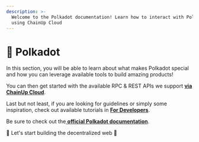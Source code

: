 ```yaml
---
description: >-
  Welcome to the Polkadot documentation! Learn how to interact with Polkadot
  using ChainUp Cloud
---
```


# 🍡 Polkadot

In this section, you will be able to learn about what makes Polkadot special and how you can leverage available tools to build amazing products!

You can then get started with the available RPC & REST APIs we support [**via ChainUp Cloud**](https://app.chainupcloud.com/login).

Last but not least, if you are looking for guidelines or simply some inspiration, check out available tutorials in [**For Developers**](../../introduction/for-developers/use-blockchain-api.md).

Be sure to check out the[ **official Polkadot documentation**](https://wiki.polkadot.network/en/).

🚀 Let's start building the decentralized web 🚀
